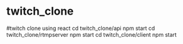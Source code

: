 # twitch_clone
#twitch clone using react 
cd twitch_clone/api 
npm start
cd twitch_clone/rtmpserver 
npm start
cd twitch_clone/client 
npm start
